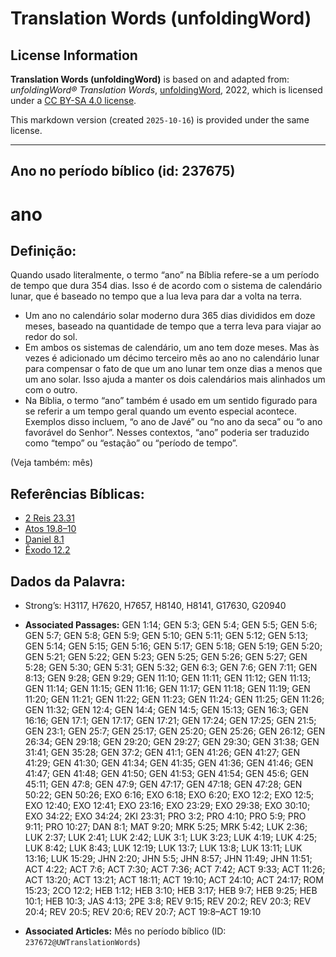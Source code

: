 # Translation Words (unfoldingWord)

## License Information

**Translation Words (unfoldingWord)** is based on and adapted from: _unfoldingWord® Translation Words_, [unfoldingWord](https://unfoldingword.org/utw), 2022, which is licensed under a [CC BY-SA 4.0 license](https://creativecommons.org/licenses/by-sa/4.0/legalcode.en).

This markdown version (created `2025-10-16`) is provided under the same license.



--------------------------------

## Ano no período bíblico (id: 237675)

ano
===

Definição:
----------

Quando usado literalmente, o termo “ano” na Bíblia refere\-se a um período de tempo que dura 354 dias. Isso é de acordo com o sistema de calendário lunar, que é baseado no tempo que a lua leva para dar a volta na terra.

* Um ano no calendário solar moderno dura 365 dias divididos em doze meses, baseado na quantidade de tempo que a terra leva para viajar ao redor do sol.
* Em ambos os sistemas de calendário, um ano tem doze meses. Mas às vezes é adicionado um décimo terceiro mês ao ano no calendário lunar para compensar o fato de que um ano lunar tem onze dias a menos que um ano solar. Isso ajuda a manter os dois calendários mais alinhados um com o outro.
* Na Bíblia, o termo “ano” também é usado em um sentido figurado para se referir a um tempo geral quando um evento especial acontece. Exemplos disso incluem, “o ano de Javé” ou “no ano da seca” ou “o ano favorável do Senhor”. Nesses contextos, “ano” poderia ser traduzido como “tempo” ou “estação” ou “período de tempo”.

(Veja também: mês)

Referências Bíblicas:
---------------------

* [2 Reis 23\.31](https://ref.ly/2Kgs23:31)
* [Atos 19\.8–10](https://ref.ly/Acts19:8-Acts19:10)
* [Daniel 8\.1](https://ref.ly/Dan8:1)
* [Êxodo 12\.2](https://ref.ly/Exod12:2)

Dados da Palavra:
-----------------

* Strong’s: H3117, H7620, H7657, H8140, H8141, G17630, G20940

* **Associated Passages:** GEN 1:14; GEN 5:3; GEN 5:4; GEN 5:5; GEN 5:6; GEN 5:7; GEN 5:8; GEN 5:9; GEN 5:10; GEN 5:11; GEN 5:12; GEN 5:13; GEN 5:14; GEN 5:15; GEN 5:16; GEN 5:17; GEN 5:18; GEN 5:19; GEN 5:20; GEN 5:21; GEN 5:22; GEN 5:23; GEN 5:25; GEN 5:26; GEN 5:27; GEN 5:28; GEN 5:30; GEN 5:31; GEN 5:32; GEN 6:3; GEN 7:6; GEN 7:11; GEN 8:13; GEN 9:28; GEN 9:29; GEN 11:10; GEN 11:11; GEN 11:12; GEN 11:13; GEN 11:14; GEN 11:15; GEN 11:16; GEN 11:17; GEN 11:18; GEN 11:19; GEN 11:20; GEN 11:21; GEN 11:22; GEN 11:23; GEN 11:24; GEN 11:25; GEN 11:26; GEN 11:32; GEN 12:4; GEN 14:4; GEN 14:5; GEN 15:13; GEN 16:3; GEN 16:16; GEN 17:1; GEN 17:17; GEN 17:21; GEN 17:24; GEN 17:25; GEN 21:5; GEN 23:1; GEN 25:7; GEN 25:17; GEN 25:20; GEN 25:26; GEN 26:12; GEN 26:34; GEN 29:18; GEN 29:20; GEN 29:27; GEN 29:30; GEN 31:38; GEN 31:41; GEN 35:28; GEN 37:2; GEN 41:1; GEN 41:26; GEN 41:27; GEN 41:29; GEN 41:30; GEN 41:34; GEN 41:35; GEN 41:36; GEN 41:46; GEN 41:47; GEN 41:48; GEN 41:50; GEN 41:53; GEN 41:54; GEN 45:6; GEN 45:11; GEN 47:8; GEN 47:9; GEN 47:17; GEN 47:18; GEN 47:28; GEN 50:22; GEN 50:26; EXO 6:16; EXO 6:18; EXO 6:20; EXO 12:2; EXO 12:5; EXO 12:40; EXO 12:41; EXO 23:16; EXO 23:29; EXO 29:38; EXO 30:10; EXO 34:22; EXO 34:24; 2KI 23:31; PRO 3:2; PRO 4:10; PRO 5:9; PRO 9:11; PRO 10:27; DAN 8:1; MAT 9:20; MRK 5:25; MRK 5:42; LUK 2:36; LUK 2:37; LUK 2:41; LUK 2:42; LUK 3:1; LUK 3:23; LUK 4:19; LUK 4:25; LUK 8:42; LUK 8:43; LUK 12:19; LUK 13:7; LUK 13:8; LUK 13:11; LUK 13:16; LUK 15:29; JHN 2:20; JHN 5:5; JHN 8:57; JHN 11:49; JHN 11:51; ACT 4:22; ACT 7:6; ACT 7:30; ACT 7:36; ACT 7:42; ACT 9:33; ACT 11:26; ACT 13:20; ACT 13:21; ACT 18:11; ACT 19:10; ACT 24:10; ACT 24:17; ROM 15:23; 2CO 12:2; HEB 1:12; HEB 3:10; HEB 3:17; HEB 9:7; HEB 9:25; HEB 10:1; HEB 10:3; JAS 4:13; 2PE 3:8; REV 9:15; REV 20:2; REV 20:3; REV 20:4; REV 20:5; REV 20:6; REV 20:7; ACT 19:8–ACT 19:10
* **Associated Articles:** Mês no período bíblico (ID: `237672@UWTranslationWords`)

